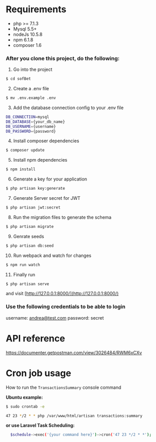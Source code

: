 # Requirements
- php >= 7.1.3
- Mysql 5.5+
- nodeJs 10.5.8
- npm 6.1.8
- composer 1.6

### After you clone this project, do the following:
1. Go into the project   
```sh
$ cd sofBet
```

2. Create a .env file
```sh
$ mv .env.example .env
```
3. Add the database connection config to your .env file
```sh
DB_CONNECTION=mysql
DB_DATABASE={your_db_name}
DB_USERNAME={username}
DB_PASSWORD={password}
```
4. Install composer dependencies
```sh
$ composer update
````

5. Install npm dependencies
```sh
$ npm install
```

6. Generate a key for your application
```sh
$ php artisan key:generate
```

7. Generate Server secret for JWT
```sh
$ php artisan jwt:secret
```

8. Run the migration files to generate the schema
```sh
$ php artisan migrate
```

9. Genrate seeds
```sh
$ php artisan db:seed
```
10. Run webpack and watch for changes
```sh
$ npm run watch
```
11. Finally run 
```sh
$ php artisan serve
```
and visit
[http://127.0.0.1:8000/](http://127.0.0.1:8000/)

### Use the following credentials to be able to login
username: andrea@test.com
password: secret

# API reference

https://documenter.getpostman.com/view/3026484/RWM6xCXv

# Cron job usage

How to run the `TransactionsSummary` console command

**Ubuntu example:**
```sh
$ sudo crontab -e
```
```sh
47 23 */2 * * php /var/www/html/artisan transactions:summary
```

**or use Laravel Task Scheduling:**

```sh
  $schedule->exec('{your command here}')->cron('47 23 */2 * *');
```